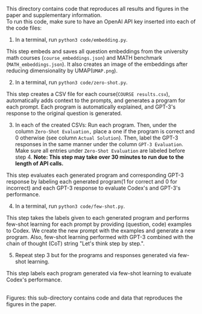 This directory contains code that reproduces all results and figures in the paper and supplementary information.
\
To run this code, make sure to have an OpenAI API key inserted into each of the code files:

1. In a terminal, run `python3 code/embedding.py`.

This step embeds and saves all question embeddings from the university math courses (`course_embeddings.json`) and MATH benchmark (`MATH_embeddings.json`). It also creates an image of the embeddings after reducing dimensionality by UMAP(`UMAP.png`).

2. In a terminal, run `python3 code/zero-shot.py`.

This step creates a CSV file for each course(`COURSE results.csv`), automatically adds context to the prompts, and generates a program for each prompt. Each program is automatically explained, and GPT-3's response to the original question is generated. 

3. In each of the created CSVs: Run each program. Then, under the column `Zero-Shot Evaluation,` place a one if the program is correct and 0 otherwise (see column `Actual Solution`). Then, label the GPT-3 responses in the same manner under the column `GPT-3 Evaluation`. Make sure all entries under `Zero-Shot Evaluation` are labeled before step 4. **Note: This step may take over 30 minutes to run due to the length of API calls.**

This step evaluates each generated program and corresponding GPT-3 response by labeling each generated program(1 for correct and 0 for incorrect) and each GPT-3 response to evaluate Codex's and GPT-3's performance.

4. In a terminal, run `python3 code/few-shot.py`.

This step takes the labels given to each generated program and performs few-shot learning for each prompt by providing (question, code) examples to Codex. We create the new prompt with the examples and generate a new program. Also, few-shot learning performed with GPT-3 combined with the chain of thought (CoT) string "Let's think step by step.".

5. Repeat step 3 but for the programs and responses generated via few-shot learning.

This step labels each program generated via few-shot learning to evaluate Codex's performance.

\
Figures: this sub-directory contains code and data that reproduces the figures in the paper.
